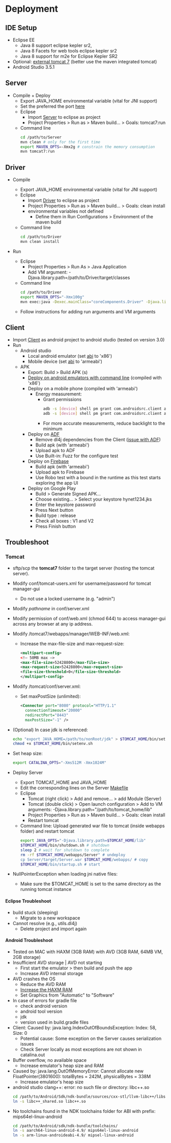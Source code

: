 # Deployment

## IDE Setup
  * Eclipse EE
    * Java 8 support eclipse kepler sr2,
    * Java 8 Facets for web tools eclipse kepler sr2
    * Java 8 support for m2e for Eclipse Kepler SR2
  * Optional: [external tomcat 7](#tomcat) (better use the maven integrated tomcat)
  * Android Studio 3.5.1

## Server
* Compile + Deploy
  * Export JAVA_HOME environmental variable (vital for JNI support)
  * Set the preferred the port [here](Server/pom.xml#L212)
  * Eclipse
    * Import [Server](Server/) to eclipse as project
    * Project Properties > Run as > Maven build... > Goals: tomcat7:run
  * Command line
    ```bash
    cd /path/to/Server
    mvn clean # only for the first time
    export MAVEN_OPTS=-Xmx2g # constrain the memory consumption 
    mvn tomcat7:run
    ```
    
## Driver
* Compile
  * Export JAVA_HOME environmental variable (vital for JNI support)
  * Eclipse
    * Import [Driver](Driver/) to eclipse as project
    * Project Properties > Run as > Maven build... > Goals: clean install
    * environmental variables not defined
      * Define them in Run Configurations > Environment of the maven build
  * Command line
    ```bash
    cd /path/to/Driver
    mvn clean install
    ```

* Run
  * Eclipse
    * Project Properties > Run As > Java Application
    * Add VM argument: -Djava.library.path=/path/to/Driver/target/classes
  * Command line
    ```bash
    cd /path/to/Driver
    export MAVEN_OPTS="-Xmx100g"
    mvn exec:java -Dexec.mainClass="coreComponents.Driver" -Djava.library.path=/path/to/Driver/target/classes -Dexec.args="arg0 arg1"
    ```
  * Follow instructions for adding run arguments and VM arguments


## Client
* Import [Client](Client/) as android project to android studio (tested on version 3.0)
* Run
  * Android studio
    * Local android emulator (set [abi](Client/app/build.gradle#L42) to 'x86')
    * Mobile device (set [abi](Client/app/build.gradle#L42) to 'armeabi')
  * APK
    * Export: Build > Build APK (s)
    * [Deploy on android emulators with command line](client_cmd_deployment/) (compiled with 'x86')
    * Deploy on a mobile phone (compiled with 'armeabi')
      * Energy measurement:
        * Grant permissions
          ```bash
          adb -s [device] shell pm grant com.androidsrc.client android.permission.PACKAGE_USAGE_STATS
          adb -s [device] shell pm grant com.androidsrc.client android.permission.DUMP
          ```
        * For more accurate measurements, reduce backlight to the minimum
    * Deploy on [ADF](https://aws.amazon.com/device-farm/)
      * Remove dl4j dependencies from the Client ([issue with ADF](../../../issues/31))
      * Build apk (with 'armeabi')
      * Upload apk to ADF
      * Use Built-in: Fuzz for the configure test
    * Deploy on [Firebase](https://firebase.google.com/docs/test-lab/)
      * Build apk (with 'armeabi')
      * Upload apk to Firebase 
      * Use Robo test with a bound in the runtime as this test starts exploring the app UI
    * Deploy on Google Play
      * Build > Generate Signed APK...
      * Choose existing... > Select your keystore hynet1234.jks
      * Enter the keystore password
      * Press Next button
      * Build type : release
      * Check all boxes : V1 and V2
      * Press Finish button


## Troubleshoot

### Tomcat
* sftp/scp the __tomcat7__ folder to the target server (hosting the tomcat server).
* Modify conf/tomcat-users.xml for username/password for tomcat manager-gui
  * Do not use a locked username (e.g. "admin")
* Modify _pathname_ in conf/server.xml
* Modify permission of conf/web.xml (chmod 644) to access manager-gui across any browser at any ip address.
* Modify /tomcat7/webapps/manager/WEB-INF/web.xml:
  * Increase the max-file-size and max-request-size:
    ```xml
    <multipart-config>
    <!– 50MB max –>
    <max-file-size>52428800</max-file-size>
    <max-request-size>52428800</max-request-size>
    <file-size-threshold>0</file-size-threshold>
    </multipart-config>
    ```
* Modify /tomcat/conf/server.xml:
  * Set maxPostSize (unlimited):
    ```xml
    <Connector port="8080" protocol="HTTP/1.1"
      connectionTimeout="20000"
      redirectPort="8443"
      maxPostSize="-1" />
    ```
* (Optional) In case jdk is referenced:
  ```bash
  echo "export JAVA_HOME=/path/to/nonRoot/jdk" > $TOMCAT_HOME/bin/setenv.sh
  chmod +x $TOMCAT_HOME/bin/setenv.sh
  ```
* Set heap size:
  ```bash
  export CATALINA_OPTS="-Xms512M -Xmx1024M"
  ```

* Deploy Server 
  * Export TOMCAT_HOME and JAVA_HOME
  * Edit the corresponding lines on the Server [Makefile](Server/Makefile)
  * Eclipse
    * Tomcat (right click) > Add and remove... > add Module (Server)
    * Tomcat (double click) > Open launch configuration > Add to VM arguments: -Djava.library.path="/path/to/tomcat_home/lib"
    * Project Properties > Run as > Maven build... > Goals: clean install
    * Restart tomcat 
  * Command line: Upload generated war file to tomcat (inside webapps folder) and restart tomcat
    ```bash
    export JAVA_OPTS="-Djava.library.path=$TOMCAT_HOME/lib"
    $TOMCAT_HOME/bin/shutdown.sh # shutdown
    sleep 2 # wait for shutdown to complete
    rm -rf $TOMCAT_HOME/webapps/Server" # undeploy
    cp Server/target/Server.war $TOMCAT_HOME/webapps/ # copy
    $TOMCAT_HOME/bin/startup.sh # start
    ```

* NullPointerException when loading jni native files:
  * Make sure the $TOMCAT_HOME is set to the same directory as the running tomcat instance

#### Eclipse Troubleshoot
* build stuck (sleeping)
  * Migrate to a new workspace
* Cannot resolve (e.g., utils.dl4j)
  * Delete project and import again

#### Android Troubleshoot
* Tested on MAC with HAXM (3GB RAM) with AVD (3GB RAM, 64MB VM, 2GB storage)
* Insufficient AVD storage | AVD not starting
  * First start the emulator > then build and push the app
  * Increase AVD internal storage
* AVD crashes the OS
  * Reduce the AVD RAM
  * [Increase the HAXM RAM](http://stackoverflow.com/a/29288735)
  * Set Graphics from "Automatic" to "Software"
* In case of errors for gradle file
  * check android version
  * android tool version
  * jdk
  * version used in build.gradle files
* Client: Caused by: java.lang.IndexOutOfBoundsException: Index: 58, Size: 0
  * Potential cause: Some exception on the Server causes serialization issues
  * Check Server locally as most exceptions are not shown in catalina.out
* Buffer overflow, no available space
  * Increase emulator's heap size and RAM
* Caused by: java.lang.OutOfMemoryError: Cannot allocate new FloatPointer(3801600): totalBytes = 242M, physicalBytes = 338M
  * Increase emulator's heap size
* android studio clang++: error: no such file or directory: libc++.so
  ```bash
  cd /path/to/Android/Sdk/ndk-bundle/sources/cxx-stl/llvm-libc++/libs/x86
  ln -s libc++_shared.so libc++.so
  ```
* No toolchains found in the NDK toolchains folder for ABI with prefix: mips64el-linux-android
  ```bash
  cd /path/to/Android/sdk/ndk-bundle/toolchains/
  ln -s aarch64-linux-android-4.9/ mips64el-linux-android
  ln -s arm-linux-androideabi-4.9/ mipsel-linux-android
  ```


